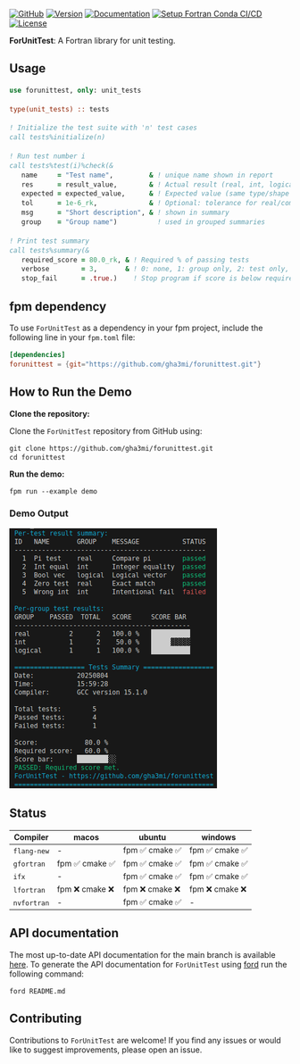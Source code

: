 [![GitHub](https://img.shields.io/badge/GitHub-ForUnitTest-blue.svg?style=social&logo=github)](https://github.com/gha3mi/forunittest)
[![Version](https://img.shields.io/github/v/tag/gha3mi/forunittest?label=version&sort=semver)](https://github.com/gha3mi/forunittest/releases)
[![Documentation](https://img.shields.io/badge/ford-Documentation%20-blueviolet.svg)](https://gha3mi.github.io/forunittest/)
[![Setup Fortran Conda CI/CD](https://github.com/gha3mi/forunittest/actions/workflows/CI-CD.yml/badge.svg?branch=main)](https://github.com/gha3mi/forunittest/actions/workflows/CI-CD.yml)
[![License](https://img.shields.io/github/license/gha3mi/forunittest?color=green)](https://github.com/gha3mi/forunittest/blob/main/LICENSE)

<!-- <img alt="ForUnitTest" src="https://github.com/gha3mi/forunittest/raw/main/media/logo.png" width="750"> -->

**ForUnitTest**: A Fortran library for unit testing.

## Usage

```fortran
use forunittest, only: unit_tests

type(unit_tests) :: tests

! Initialize the test suite with 'n' test cases
call tests%initialize(n)

! Run test number i
call tests%test(i)%check(&
   name     = "Test name",         & ! unique name shown in report
   res      = result_value,        & ! Actual result (real, int, logical, complex)
   expected = expected_value,      & ! Expected value (same type/shape as res)
   tol      = 1e-6_rk,             & ! Optional: tolerance for real/complex comparisons
   msg      = "Short description", & ! shown in summary
   group    = "Group name")          ! used in grouped summaries

! Print test summary
call tests%summary(&
   required_score = 80.0_rk, & ! Required % of passing tests
   verbose        = 3,       & ! 0: none, 1: group only, 2: test only, 3: both
   stop_fail      = .true.)    ! Stop program if score is below required
```

## fpm dependency

To use `ForUnitTest` as a dependency in your fpm project, include the following line in your `fpm.toml` file:

```toml
[dependencies]
forunittest = {git="https://github.com/gha3mi/forunittest.git"}
```

## How to Run the Demo

**Clone the repository:**

Clone the `ForUnitTest` repository from GitHub using:

```shell
git clone https://github.com/gha3mi/forunittest.git
cd forunittest
```

**Run the demo:**

```shell
fpm run --example demo
```

### Demo Output

![demo](demo.png)

## Status

<!-- STATUS:setup-fortran-conda:START -->
| Compiler   | macos | ubuntu | windows |
|------------|----------------------|----------------------|----------------------|
| `flang-new` | - | fpm ✅  cmake ✅ | fpm ✅  cmake ✅ |
| `gfortran` | fpm ✅  cmake ✅ | fpm ✅  cmake ✅ | fpm ✅  cmake ✅ |
| `ifx` | - | fpm ✅  cmake ✅ | fpm ✅  cmake ✅ |
| `lfortran` | fpm ❌  cmake ❌ | fpm ❌  cmake ❌ | fpm ❌  cmake ❌ |
| `nvfortran` | - | fpm ✅  cmake ✅ | - |
<!-- STATUS:setup-fortran-conda:END -->

## API documentation

The most up-to-date API documentation for the main branch is available
[here](https://gha3mi.github.io/forunittest/).
To generate the API documentation for `ForUnitTest` using
[ford](https://github.com/Fortran-FOSS-Programmers/ford) run the following
command:

```shell
ford README.md
```

## Contributing

Contributions to `ForUnitTest` are welcome!
If you find any issues or would like to suggest improvements, please open an issue.
